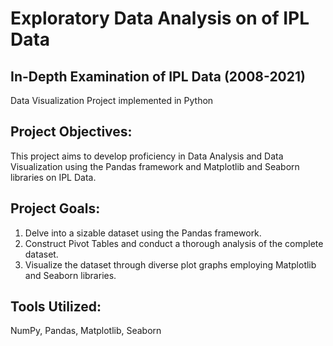 # Exploratory Data Analysis on of IPL Data
## In-Depth Examination of IPL Data (2008-2021)
Data Visualization Project implemented in Python

## Project Objectives:
This project aims to develop proficiency in Data Analysis and Data Visualization using the Pandas framework and Matplotlib and Seaborn libraries on IPL Data.

## Project Goals:
1. Delve into a sizable dataset using the Pandas framework.
2. Construct Pivot Tables and conduct a thorough analysis of the complete dataset.
3. Visualize the dataset through diverse plot graphs employing Matplotlib and Seaborn libraries.

## Tools Utilized:
NumPy, Pandas, Matplotlib, Seaborn
